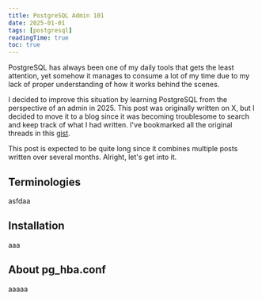 ```yaml
---
title: PostgreSQL Admin 101
date: 2025-01-01
tags: [postgresql]
readingTime: true
toc: true
---
```


PostgreSQL has always been one of my daily tools that gets the least attention,
yet somehow it manages to consume a lot of my time due to my lack of proper
understanding of how it works behind the scenes.

I decided to improve this situation by learning PostgreSQL from the perspective
of an admin in 2025. This post was originally written on X, but I decided to
move it to a blog since it was becoming troublesome to search and keep track of
what I had written. I've bookmarked all the original threads in this
[gist](https://gist.github.com/amree/e0b2e0d8ea6c78dadb837fbbf83d19f3).

This post is expected to be quite long since it combines multiple posts written
over several months. Alright, let's get into it.

## Terminologies

asfdaa

## Installation

aaa

## About pg_hba.conf

aaaaa
